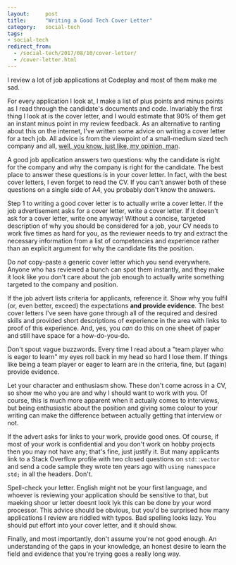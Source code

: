 ```yaml
---
layout:     post
title:      "Writing a Good Tech Cover Letter"
category:   social-tech
tags:
- social-tech
redirect_from:
  - /social-tech/2017/08/10/cover-letter/
  - /cover-letter.html
---
```


I review a lot of job applications at Codeplay and most of them make me sad.

For every application I look at, I make a list of plus points and minus points as I read through the candidate's documents and code. Invariably the first thing I look at is the cover letter, and I would estimate that 90% of them get an instant minus point in my review feedback. As an alternative to ranting about this on the internet, I've written some advice on writing a cover letter for a tech job. All advice is from the viewpoint of a small-medium sized tech company and all, [well, you know, just like, my opinion, man](https://www.youtube.com/watch?v=pWdd6_ZxX8c).

A good job application answers two questions: why the candidate is right for the company and why the company is right for the candidate. The best place to answer these questions is in your cover letter. In fact, with the best cover letters, I even forget to read the CV. If you can't answer both of these questions on a single side of A4, you probably don't know the answers.

Step 1 to writing a good cover letter is to actually write a cover letter. If the job advertisement asks for a cover letter, write a cover letter. If it doesn't ask for a cover letter, write one anyway! Without a concise, targeted description of why you should be considered for a job, your CV needs to work five times as hard for you, as the reviewer needs to try and extract the necessary information from a list of competencies and experience rather than an explicit argument for why the candidate fits the position.

Do *not* copy-paste a generic cover letter which you send everywhere. Anyone who has reviewed a bunch can spot them instantly, and they make it look like you don't care about the job enough to actually write something targeted to the company and position.

If the job advert lists criteria for applicants, reference it. Show why you fulfil (or, even better, exceed) the expectations **and provide evidence**. The best cover letters I've seen have gone through all of the required and desired skills and provided short descriptions of experience in the area with links to proof of this experience. And, yes, you *can* do this on one sheet of paper and still have space for a how-do-you-do.

Don't spout vague buzzwords. Every time I read about a "team player who is eager to learn" my eyes roll back in my head so hard I lose them. If things like being a team player or eager to learn are in the criteria, fine, but (again) provide evidence.

Let your character and enthusiasm show. These don't come across in a CV, so show me who you are and why I should want to work with you. Of course, this is much more apparent when it actually comes to interviews, but being enthusiastic about the position and giving some colour to your writing can make the difference between actually getting that interview or not.

If the advert asks for links to your work, provide good ones. Of course, if most of your work is confidential and you don't work on hobby projects then you may not have any; that's fine, just justify it. But many applicants link to a Stack Overflow profile with two closed questions on `std::vector` and send a code sample they wrote ten years ago with `using namespace std;` in all the headers. Don't. 

Spell-check your letter. English might not be your first language, and whoever is reviewing your application should be sensitive to that, but maeking shoor ur letter doesnt look lyk this can be done by your word processor. This advice should be obvious, but you'd be surprised how many applications I review are riddled with typos. Bad spelling looks lazy. You should put effort into your cover letter, and it should show.

Finally, and most importantly, don't assume you're not good enough. An understanding of the gaps in your knowledge, an honest desire to learn the field and evidence that you're trying goes a really long way.
